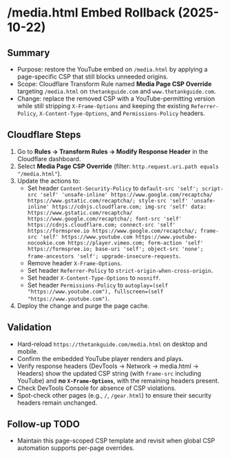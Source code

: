 # /media.html Embed Rollback (2025-10-22)

## Summary
- Purpose: restore the YouTube embed on `/media.html` by applying a page-specific CSP that still blocks unneeded origins.
- Scope: Cloudflare Transform Rule named **Media Page CSP Override** targeting `/media.html` on `thetankguide.com` and `www.thetankguide.com`.
- Change: replace the removed CSP with a YouTube-permitting version while still stripping `X-Frame-Options` and keeping the existing `Referrer-Policy`, `X-Content-Type-Options`, and `Permissions-Policy` headers.

## Cloudflare Steps
1. Go to **Rules → Transform Rules → Modify Response Header** in the Cloudflare dashboard.
2. Select **Media Page CSP Override** (filter: `http.request.uri.path equals "/media.html"`).
3. Update the actions to:
   - Set header `Content-Security-Policy` to `default-src 'self'; script-src 'self' 'unsafe-inline' https://www.google.com/recaptcha/ https://www.gstatic.com/recaptcha/; style-src 'self' 'unsafe-inline' https://cdnjs.cloudflare.com; img-src 'self' data: https://www.gstatic.com/recaptcha/ https://www.google.com/recaptcha/; font-src 'self' https://cdnjs.cloudflare.com; connect-src 'self' https://formspree.io https://www.google.com/recaptcha/; frame-src 'self' https://www.youtube.com https://www.youtube-nocookie.com https://player.vimeo.com; form-action 'self' https://formspree.io; base-uri 'self'; object-src 'none'; frame-ancestors 'self'; upgrade-insecure-requests`.
   - Remove header `X-Frame-Options`.
   - Set header `Referrer-Policy` to `strict-origin-when-cross-origin`.
   - Set header `X-Content-Type-Options` to `nosniff`.
   - Set header `Permissions-Policy` to `autoplay=(self "https://www.youtube.com"), fullscreen=(self "https://www.youtube.com")`.
4. Deploy the change and purge the page cache.

## Validation
- Hard-reload `https://thetankguide.com/media.html` on desktop and mobile.
- Confirm the embedded YouTube player renders and plays.
- Verify response headers (DevTools → Network → media.html → Headers) show the updated CSP string (with `frame-src` including YouTube) and **no `X-Frame-Options`**, with the remaining headers present.
- Check DevTools Console for absence of CSP violations.
- Spot-check other pages (e.g., `/`, `/gear.html`) to ensure their security headers remain unchanged.

## Follow-up TODO
- Maintain this page-scoped CSP template and revisit when global CSP automation supports per-page overrides.
